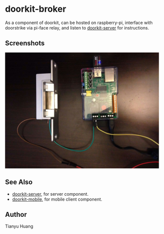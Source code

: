 # doorkit-broker

As a component of doorkit, can be hosted on raspberry-pi, interface with doorstrike via pi-face relay, and listen to [doorkit-server](https://github.com/tianhsky/doorkit-server) for instructions.

## Screenshots

![Piface connect door strike](img/screenshots/piface-connect-doorstrike.jpg)

## See Also

* [doorkit-server](https://github.com/tianhsky/doorkit-server), for server component.
* [doorkit-mobile](https://github.com/tianhsky/doorkit-mobile), for mobile client component.

## Author

Tianyu Huang